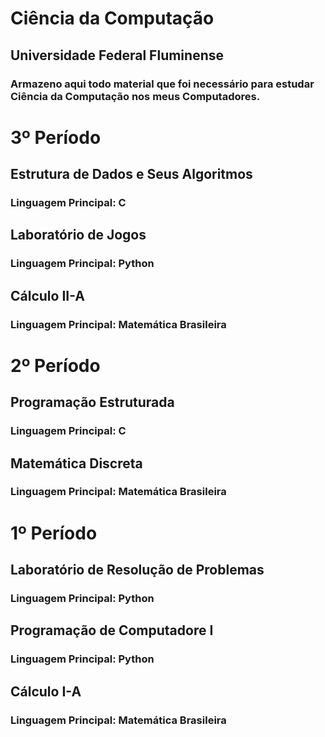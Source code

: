 # Ciência da Computação
## Universidade Federal Fluminense
### Armazeno aqui todo material que foi necessário para estudar Ciência da Computação nos meus Computadores.

# 3º Período
## Estrutura de Dados e Seus Algoritmos
### Linguagem Principal: C
## Laboratório de Jogos
### Linguagem Principal: Python
## Cálculo II-A
### Linguagem Principal: Matemática Brasileira

# 2º Período
## Programação Estruturada
### Linguagem Principal: C
## Matemática Discreta
### Linguagem Principal: Matemática Brasileira

# 1º Período
## Laboratório de Resolução de Problemas
### Linguagem Principal: Python
## Programação de Computadore I
### Linguagem Principal: Python
## Cálculo I-A
### Linguagem Principal: Matemática Brasileira
